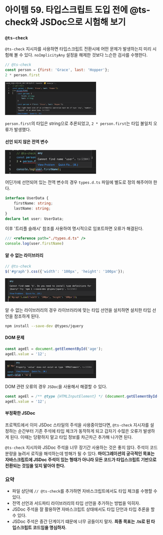 # 아이템 59. 타입스크립트 도입 전에 @ts-check와 JSDoc으로 시험해 보기

### `@ts-check`

`@ts-check` 지시자를 사용하면 타입스크립트 전환시에 어떤 문제가 발생하는지 미리 시험해 볼 수 있다. `noImplicityAny` 설정을 해제한 것보다 느슨한 검사를 수행한다.

```js
// @ts-check
const person = {first: 'Grace', last: 'Hopper'};
2 * person.first
```

<img src="./item59/img/ts-check.png" width="300px" />

`person.first`의 타입은 string으로 추론되었고, `2 * person.first`는 타입 불일치 오류가 발생했다.

#### 선언 되지 않은 전역 변수

<img src="./item59/img/global.png" width="300px" />

어딘가에 선언되어 있는 전역 변수의 경우 `types.d.ts` 파일에 별도로 정의 해주어야 한다.

```ts
interface UserData {
    firstName: string;
    lastName: string;
}
declare let user: UserData;
```

이후 '트리플 슬래시' 참조를 사용하여 명시적으로 임포트하면 오류가 해결된다.

```js
/// <reference path="./types.d.ts" />
console.log(user.firstName)
```

#### 알 수 없는 라이브러리

```js
// @ts-check
$('#graph').css({'width': '100px', 'height': '100px'});
```

<img src="./item59/img/unknown-library.png" width="300px" />

알 수 없는 라이브러리의 경우 라이브러리에 맞는 타입 선언을 설치하면 설치한 타입 선언을 참조하게 된다.

```sh
npm install --save-dev @types/jquery
```

#### DOM 문제 

```js
const ageEl = document.getElementById('age');
ageEl.value = '12';
```

<img src="./item59/img/dom.png" width="300px" />

DOM 관련 오류의 경우 `JSDoc`을 사용해서 해결할 수 있다. 

```js
const ageEl = /** @type {HTMLInputElement} */ (document.getElementById('age'));
ageEl.value = '12';
```

#### 부정확한 JSDoc

프로젝트에서 이미 JSDoc 스타일의 주석을 사용중이었다면, `@ts-check` 지시자를 설정하는 순간부터 기존 주석에 타입 체크가 동작하게 되고 갑자기 수많은 오류가 발생하게 된다. 이때는 당황하지 말고 타입 정보를 차근차근 추가해 나가면 된다.

`@ts-check` 지시자와 JSDoc 주석을 너무 장기간 사용하는 것은 좋지 않다. 주석이 코드 분량을 늘려서 로직을 해석하는데 방해가 될 수 있다. **마이그레이션의 궁극적인 목표는 자바스크립트에 JSDoc 주석이 있는 형태가 아니라 모든 코드가 타입스크립트 기반으로 전환되는 것임을 잊지 말아야 한다.**

### 요약

- 파일 상단에 `// @ts-check`를 추가하면 자바스크립트에서도 타입 체크를 수행할 수 있다.
- 전역 선언과 서드파티 라이브러리의 타입 선언을 추가하는 방법을 익히자.
- JSDoc 주석을 잘 활용하면 자바스크립트 상태에서도 타입 단언과 타입 추론을 할 수 있다.
- JSDoc 주석은 중간 단계이기 떄문에 너무 공들이지 말자. **최종 목표는 .ts로 된 타입스크립트 코드임을 명심하자.**

